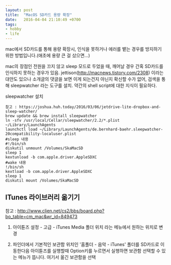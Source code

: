 ```yaml
---
layout: post
title:  "MacOS SD카드 용량 확장"
date:   2016-04-04 21:10:49 +0700
tags: 
- hobby
- life
---
```


mac에서 SD카드를 통해 용량 확장시, 인식을 못하거나 에러를 뱉는 경우를 방지하기 위한 방법입니다.(애초에 용량 큰 걸 샀으면...)

mac의 장점인 전원을 끄지 않고 sleep 모드로 두었을 때, 깨어날 경우 간혹 SD카드를 인식하지 못하는 경우가 있음.
jettison(http://macnews.tistory.com/2308) 이라는 대안도 있으나 소개글의 댓글을 보면 이게 되는건지 아닌지 확신할 수가 없어, 검색을 통해 sleepwatcher 라는 도구를 설치. 약간의 shell script에 대한 지식이 필요하다.

sleepwatcher 설치

    참고 : https://joshua.huh.today/2016/03/06/jetdrive-lite-dropbox-and-sleep-watcher/
    brew update && brew install sleepwatcher
    ln -sfv /usr/local/Cellar/sleepwatcher/2.2/*.plist ~/Library/LaunchAgents
    launchctl load ~/Library/LaunchAgents/de.bernhard-baehr.sleepwatcher-20compatibility-localuser.plist
    #sleep 내용
  	#!/bin/sh
  	diskutil unmount /Volumes/SkaMacSD
  	sleep 1
  	kextunload -b com.apple.driver.AppleSDXC
    #wake 내용
  	!/bin/sh
  	kextload -b com.apple.driver.AppleSDXC
  	sleep 1
  	diskutil mount /Volumes/SkaMacSD



## ITunes 라이브러리 옮기기 ##

참고 : http://www.clien.net/cs2/bbs/board.php?bo_table=cm_mac&wr_id=849473

1. 아이튠즈 설정 - 고급 - iTunes Media 폴더 위치
라는 메뉴에서 원하는 위치로 변경

2. 파인더에서 기본적인 보관함 위치인 '홈폴더 - 음악 - iTunes' 폴더를 SD카드로 이동한다음
아이튠즈를 실행할때 Option키를 누르면서 실행하면 보관함 선택할 수 있는 메뉴가 뜹니다.
여기서 옮긴 보관함을 선택
